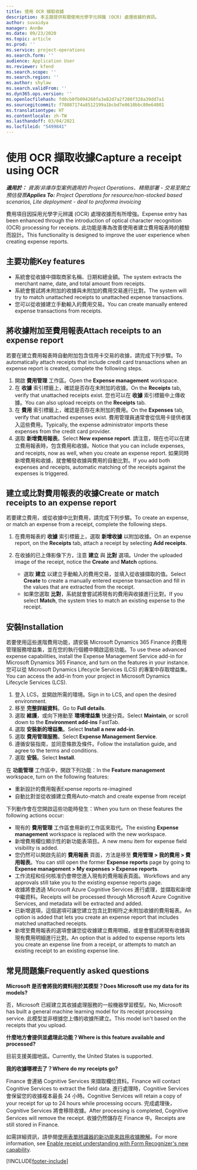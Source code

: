 ```yaml
---
title: 使用 OCR 擷取收據
description: 本主題提供有關使用光學字元辨識 (OCR) 處理收據的資訊。
author: suvaidya
manager: AnnBe
ms.date: 09/23/2020
ms.topic: article
ms.prod: ''
ms.service: project-operations
ms.search.form: ''
audience: Application User
ms.reviewer: kfend
ms.search.scope: ''
ms.search.region: ''
ms.author: shylaw
ms.search.validFrom: ''
ms.dyn365.ops.version: ''
ms.openlocfilehash: fd0cb0fb094260fa3e82d7a2f200f328a39dd7a1
ms.sourcegitcommit: f78087174a8512199a1bcbd7e8610bbc80e64801
ms.translationtype: HT
ms.contentlocale: zh-TW
ms.lasthandoff: 03/04/2021
ms.locfileid: "5499841"
---
```

# <a name="capture-a-receipt-using-ocr"></a><span data-ttu-id="6eabc-103">使用 OCR 擷取收據</span><span class="sxs-lookup"><span data-stu-id="6eabc-103">Capture a receipt using OCR</span></span>

<span data-ttu-id="6eabc-104">_**適用於：** 資源/非庫存型案例適用的 Project Operations、精簡部署 - 交易至開立預估發票_</span><span class="sxs-lookup"><span data-stu-id="6eabc-104">_**Applies To:** Project Operations for resource/non-stocked based scenarios, Lite deployment - deal to proforma invoicing_</span></span>

<span data-ttu-id="6eabc-105">費用項目因採用光學字元辨識 (OCR) 處理收據而有所增強。</span><span class="sxs-lookup"><span data-stu-id="6eabc-105">Expense entry has been enhanced through the introduction of optical character recognition (OCR) processing for receipts.</span></span> <span data-ttu-id="6eabc-106">此功能是專為改善使用者建立費用報表時的體驗而設計。</span><span class="sxs-lookup"><span data-stu-id="6eabc-106">This functionality is designed to improve the user experience when creating expense reports.</span></span>

## <a name="key-features"></a><span data-ttu-id="6eabc-107">主要功能</span><span class="sxs-lookup"><span data-stu-id="6eabc-107">Key features</span></span>

- <span data-ttu-id="6eabc-108">系統會從收據中擷取商家名稱、日期和總金額。</span><span class="sxs-lookup"><span data-stu-id="6eabc-108">The system extracts the merchant name, date, and total amount from receipts.</span></span>
- <span data-ttu-id="6eabc-109">系統會嘗試將未附加的收據與未附加的費用交易進行比對。</span><span class="sxs-lookup"><span data-stu-id="6eabc-109">The system will try to match unattached receipts to unattached expense transactions.</span></span>
- <span data-ttu-id="6eabc-110">您可以從收據建立手動輸入的費用交易。</span><span class="sxs-lookup"><span data-stu-id="6eabc-110">You can create manually entered expense transactions from receipts.</span></span>

## <a name="attach-receipts-to-an-expense-report"></a><span data-ttu-id="6eabc-111">將收據附加至費用報表</span><span class="sxs-lookup"><span data-stu-id="6eabc-111">Attach receipts to an expense report</span></span>

<span data-ttu-id="6eabc-112">若要在建立費用報表時自動附加包含信用卡交易的收據，請完成下列步驟。</span><span class="sxs-lookup"><span data-stu-id="6eabc-112">To automatically attach receipts that include credit card transactions when an expense report is created, complete the following steps.</span></span>

  1. <span data-ttu-id="6eabc-113">開啟 **費用管理** 工作區。</span><span class="sxs-lookup"><span data-stu-id="6eabc-113">Open the **Expense management** workspace.</span></span>
  2. <span data-ttu-id="6eabc-114">在 **收據** 索引標籤上，確認是否存在未附加的收據。</span><span class="sxs-lookup"><span data-stu-id="6eabc-114">On the **Receipts** tab, verify that unattached receipts exist.</span></span> <span data-ttu-id="6eabc-115">您也可以在 **收據** 索引標籤中上傳收據。</span><span class="sxs-lookup"><span data-stu-id="6eabc-115">You can also upload receipts on the **Receipts** tab.</span></span>
  3. <span data-ttu-id="6eabc-116">在 **費用** 索引標籤上，確認是否存在未附加的費用。</span><span class="sxs-lookup"><span data-stu-id="6eabc-116">On the **Expenses** tab, verify that unattached expenses exist.</span></span> <span data-ttu-id="6eabc-117">費用管理員通常會從信用卡提供者匯入這些費用。</span><span class="sxs-lookup"><span data-stu-id="6eabc-117">Typically, the expense administrator imports these expenses from the credit card provider.</span></span>
  4. <span data-ttu-id="6eabc-118">選取 **新增費用報表**。</span><span class="sxs-lookup"><span data-stu-id="6eabc-118">Select **New expense report**.</span></span> <span data-ttu-id="6eabc-119">請注意，現在也可以在建立費用報表時，包含費用和收據。</span><span class="sxs-lookup"><span data-stu-id="6eabc-119">Notice that you can include expenses, and receipts, now as well, when you create an expense report.</span></span> <span data-ttu-id="6eabc-120">如果同時新增費用和收據，就會觸發收據與費用的自動比對。</span><span class="sxs-lookup"><span data-stu-id="6eabc-120">If you add both expenses and receipts, automatic matching of the receipts against the expenses is triggered.</span></span>

## <a name="create-or-match-receipts-to-an-expense-report"></a><span data-ttu-id="6eabc-121">建立或比對費用報表的收據</span><span class="sxs-lookup"><span data-stu-id="6eabc-121">Create or match receipts to an expense report</span></span>
<span data-ttu-id="6eabc-122">若要建立費用，或從收據中比對費用，請完成下列步驟。</span><span class="sxs-lookup"><span data-stu-id="6eabc-122">To create an expense, or match an expense from a receipt, complete the following steps.</span></span>

  1. <span data-ttu-id="6eabc-123">在費用報表的 **收據** 索引標籤上，選取 **新增收據** 以附加收據。</span><span class="sxs-lookup"><span data-stu-id="6eabc-123">On an expense report, on the **Receipts** tab, attach a receipt by selecting **Add receipts**.</span></span>
  2. <span data-ttu-id="6eabc-124">在收據的已上傳影像下方，注意 **建立** 與 **比對** 選項。</span><span class="sxs-lookup"><span data-stu-id="6eabc-124">Under the uploaded image of the receipt, notice the **Create** and **Match** options.</span></span>

      - <span data-ttu-id="6eabc-125">選取 **建立** 以建立手動輸入的費用交易，並填入從收據擷取的值。</span><span class="sxs-lookup"><span data-stu-id="6eabc-125">Select **Create** to create a manually entered expense transaction and fill in the values that are extracted from the receipt.</span></span>
      - <span data-ttu-id="6eabc-126">如果您選取 **比對**，系統就會嘗試將現有的費用與收據進行比對。</span><span class="sxs-lookup"><span data-stu-id="6eabc-126">If you select **Match**, the system tries to match an existing expense to the receipt.</span></span>

## <a name="installation"></a><span data-ttu-id="6eabc-127">安裝</span><span class="sxs-lookup"><span data-stu-id="6eabc-127">Installation</span></span>

<span data-ttu-id="6eabc-128">若要使用這些進階費用功能，請安裝 Microsoft Dynamics 365 Finance 的費用管理服務增益集，並在您的執行個體中開啟這些功能。</span><span class="sxs-lookup"><span data-stu-id="6eabc-128">To use these advanced expense capabilities, install the Expense Management Service add-in for Microsoft Dynamics 365 Finance, and turn on the features in your instance.</span></span> <span data-ttu-id="6eabc-129">您可以從 Microsoft Dynamics Lifecycle Services (LCS) 的專案中存取增益集。</span><span class="sxs-lookup"><span data-stu-id="6eabc-129">You can access the add-in from your project in Microsoft Dynamics Lifecycle Services (LCS).</span></span>

1. <span data-ttu-id="6eabc-130">登入 LCS，並開啟所需的環境。</span><span class="sxs-lookup"><span data-stu-id="6eabc-130">Sign in to LCS, and open the desired environment.</span></span>
2. <span data-ttu-id="6eabc-131">移至 **完整詳細資料**。</span><span class="sxs-lookup"><span data-stu-id="6eabc-131">Go to **Full details**.</span></span>
3. <span data-ttu-id="6eabc-132">選取 **維護**，或向下捲動至 **環境增益集** 快速分頁。</span><span class="sxs-lookup"><span data-stu-id="6eabc-132">Select **Maintain**, or scroll down to the **Environment add-ins** FastTab.</span></span>
4. <span data-ttu-id="6eabc-133">選取 **安裝新的增益集**。</span><span class="sxs-lookup"><span data-stu-id="6eabc-133">Select **Install a new add-in**.</span></span>
5. <span data-ttu-id="6eabc-134">選取 **費用管理服務**。</span><span class="sxs-lookup"><span data-stu-id="6eabc-134">Select **Expense Management Service**.</span></span>
6. <span data-ttu-id="6eabc-135">遵循安裝指南，並同意條款及條件。</span><span class="sxs-lookup"><span data-stu-id="6eabc-135">Follow the installation guide, and agree to the terms and conditions.</span></span>
7. <span data-ttu-id="6eabc-136">選取 **安裝**。</span><span class="sxs-lookup"><span data-stu-id="6eabc-136">Select **Install**.</span></span>

<span data-ttu-id="6eabc-137">在 **功能管理** 工作區中，開啟下列功能：</span><span class="sxs-lookup"><span data-stu-id="6eabc-137">In the **Feature management** workspace, turn on the following features:</span></span>

- <span data-ttu-id="6eabc-138">重新設計的費用報表</span><span class="sxs-lookup"><span data-stu-id="6eabc-138">Expense reports re-imagined</span></span>
- <span data-ttu-id="6eabc-139">自動比對並從收據建立費用</span><span class="sxs-lookup"><span data-stu-id="6eabc-139">Auto-match and create expense from receipt</span></span>

<span data-ttu-id="6eabc-140">下列動作會在您開啟這些功能時發生：</span><span class="sxs-lookup"><span data-stu-id="6eabc-140">When you turn on these features the following actions occur:</span></span>

- <span data-ttu-id="6eabc-141">現有的 **費用管理** 工作區會用新的工作區來取代。</span><span class="sxs-lookup"><span data-stu-id="6eabc-141">The existing **Expense management** workspace is replaced with the new workspace.</span></span>
- <span data-ttu-id="6eabc-142">新增費用欄位顯示性的新功能表項目。</span><span class="sxs-lookup"><span data-stu-id="6eabc-142">A new menu item for expense field visibility is added.</span></span>
- <span data-ttu-id="6eabc-143">您仍然可以開啟先前的 **費用報表** 頁面，方法是移至 **費用管理 > 我的費用 > 費用報表**。</span><span class="sxs-lookup"><span data-stu-id="6eabc-143">You can still open the former **Expense reports** page by going to **Expense management > My expenses > Expense reports**.</span></span>
- <span data-ttu-id="6eabc-144">工作流程和任何核准仍會帶您進入現有的費用報表頁面。</span><span class="sxs-lookup"><span data-stu-id="6eabc-144">Workflows and any approvals still take you to the existing expense reports page.</span></span>
- <span data-ttu-id="6eabc-145">收據將會透過 Microsoft Azure Cognitive Services 進行處理，並擷取和新增中繼資料。</span><span class="sxs-lookup"><span data-stu-id="6eabc-145">Receipts will be processed through Microsoft Azure Cognitive Services, and metadata will be extracted and added.</span></span>
- <span data-ttu-id="6eabc-146">已新增選項，這個選項可讓您建立包含比對相符之未附加收據的費用報表。</span><span class="sxs-lookup"><span data-stu-id="6eabc-146">An option is added that lets you create an expense report that includes matched unattached receipts.</span></span>
- <span data-ttu-id="6eabc-147">新增至費用報表的選項會讓您從收據建立費用明細，或是會嘗試將現有收據與現有費用明細進行比對。</span><span class="sxs-lookup"><span data-stu-id="6eabc-147">An option that is added to expense reports lets you create an expense line from a receipt, or attempts to match an existing receipt to an existing expense line.</span></span>

## <a name="frequently-asked-questions"></a><span data-ttu-id="6eabc-148">常見問題集</span><span class="sxs-lookup"><span data-stu-id="6eabc-148">Frequently asked questions</span></span>

<span data-ttu-id="6eabc-149">**Microsoft 是否會將我的資料用於其模型？**</span><span class="sxs-lookup"><span data-stu-id="6eabc-149">**Does Microsoft use my data for its models?**</span></span>

<span data-ttu-id="6eabc-150">否，Microsoft 已經建立其收據處理服務的一般機器學習模型。</span><span class="sxs-lookup"><span data-stu-id="6eabc-150">No, Microsoft has built a general machine learning model for its receipt processing service.</span></span> <span data-ttu-id="6eabc-151">此模型並非根據您上傳的收據所建立。</span><span class="sxs-lookup"><span data-stu-id="6eabc-151">This model isn't based on the receipts that you upload.</span></span>

<span data-ttu-id="6eabc-152">**什麼地方會提供並處理此功能？**</span><span class="sxs-lookup"><span data-stu-id="6eabc-152">**Where is this feature available and processed?**</span></span>

<span data-ttu-id="6eabc-153">目前支援美國地區。</span><span class="sxs-lookup"><span data-stu-id="6eabc-153">Currently, the United States is supported.</span></span>

<span data-ttu-id="6eabc-154">**我的收據哪裡去了？**</span><span class="sxs-lookup"><span data-stu-id="6eabc-154">**Where do my receipts go?**</span></span>

<span data-ttu-id="6eabc-155">Finance 會連絡 Cognitive Services 來擷取欄位資料。</span><span class="sxs-lookup"><span data-stu-id="6eabc-155">Finance will contact Cognitive Services to extract the field data.</span></span> <span data-ttu-id="6eabc-156">進行處理時，Cognitive Services 會保留您的收據複本最長 24 小時。</span><span class="sxs-lookup"><span data-stu-id="6eabc-156">Cognitive Services will retain a copy of your receipt for up to 24 hours while processing occurs.</span></span> <span data-ttu-id="6eabc-157">完成處理後，Cognitive Services 將會移除收據。</span><span class="sxs-lookup"><span data-stu-id="6eabc-157">After processing is completed, Cognitive Services will remove the receipt.</span></span> <span data-ttu-id="6eabc-158">收據仍然儲存在 Finance 中。</span><span class="sxs-lookup"><span data-stu-id="6eabc-158">Receipts are still stored in Finance.</span></span>

<span data-ttu-id="6eabc-159">如需詳細資訊，請參閱[使用表單辨識器的新功能來啟用收據瞭解](https://azure.microsoft.com/blog/enable-receipt-understanding-with-form-recognizer-s-new-capability/)。</span><span class="sxs-lookup"><span data-stu-id="6eabc-159">For more information, see [Enable receipt understanding with Form Recognizer's new capability](https://azure.microsoft.com/blog/enable-receipt-understanding-with-form-recognizer-s-new-capability/).</span></span>


[!INCLUDE[footer-include](../includes/footer-banner.md)]
